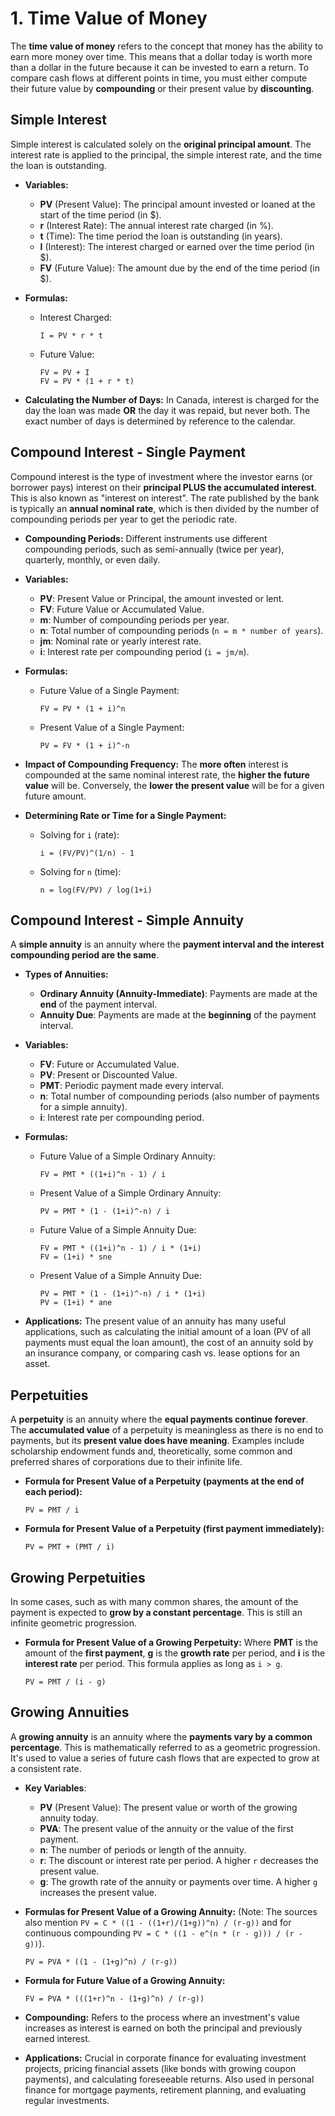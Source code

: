 # 1. Time Value of Money

The **time value of money** refers to the concept that money has the ability to earn more money over time. This means that a dollar today is worth more than a dollar in the future because it can be invested to earn a return. To compare cash flows at different points in time, you must either compute their future value by **compounding** or their present value by **discounting**.

## Simple Interest

Simple interest is calculated solely on the **original principal amount**. The interest rate is applied to the principal, the simple interest rate, and the time the loan is outstanding.

- **Variables:**
    - **PV** (Present Value): The principal amount invested or loaned at the start of the time period (in $).
    - **r** (Interest Rate): The annual interest rate charged (in %).
    - **t** (Time): The time period the loan is outstanding (in years).
    - **I** (Interest): The interest charged or earned over the time period (in $).
    - **FV** (Future Value): The amount due by the end of the time period (in $).

- **Formulas:**
    - Interest Charged:
        
        ```
        I = PV * r * t
        ```
        
    - Future Value:
        
        ```
        FV = PV + I
        FV = PV * (1 + r * t)
        ```
        
- **Calculating the Number of Days:** In Canada, interest is charged for the day the loan was made **OR** the day it was repaid, but never both. The exact number of days is determined by reference to the calendar.

## Compound Interest - Single Payment

Compound interest is the type of investment where the investor earns (or borrower pays) interest on their **principal PLUS the accumulated interest**. This is also known as "interest on interest". The rate published by the bank is typically an **annual nominal rate**, which is then divided by the number of compounding periods per year to get the periodic rate.

- **Compounding Periods:** Different instruments use different compounding periods, such as semi-annually (twice per year), quarterly, monthly, or even daily.

- **Variables:**
    - **PV**: Present Value or Principal, the amount invested or lent.
    - **FV**: Future Value or Accumulated Value.
    - **m**: Number of compounding periods per year.
    - **n**: Total number of compounding periods (`n = m * number of years`).
    - **jm**: Nominal rate or yearly interest rate.
    - **i**: Interest rate per compounding period (`i = jm/m`).

- **Formulas:**
    - Future Value of a Single Payment:
        
        ```
        FV = PV * (1 + i)^n
        ```
        
    - Present Value of a Single Payment:
        
        ```
        PV = FV * (1 + i)^-n
        ```
        
- **Impact of Compounding Frequency:** The **more often** interest is compounded at the same nominal interest rate, the **higher the future value** will be. Conversely, the **lower the present value** will be for a given future amount.

- **Determining Rate or Time for a Single Payment:**
    - Solving for `i` (rate):
        
        ```
        i = (FV/PV)^(1/n) - 1
        ```
        
    - Solving for `n` (time):
        
        ```
        n = log(FV/PV) / log(1+i)
        ```

## Compound Interest - Simple Annuity

A **simple annuity** is an annuity where the **payment interval and the interest compounding period are the same**.

- **Types of Annuities:**
    - **Ordinary Annuity (Annuity-Immediate)**: Payments are made at the **end** of the payment interval.
    - **Annuity Due**: Payments are made at the **beginning** of the payment interval.

- **Variables:**
    - **FV**: Future or Accumulated Value.
    - **PV**: Present or Discounted Value.
    - **PMT**: Periodic payment made every interval.
    - **n**: Total number of compounding periods (also number of payments for a simple annuity).
    - **i**: Interest rate per compounding period.

- **Formulas:**
    - Future Value of a Simple Ordinary Annuity:
        
        ```
        FV = PMT * ((1+i)^n - 1) / i
        ```
        
    - Present Value of a Simple Ordinary Annuity:
        
        ```
        PV = PMT * (1 - (1+i)^-n) / i
        ```
        
    - Future Value of a Simple Annuity Due:
        
        ```
        FV = PMT * ((1+i)^n - 1) / i * (1+i)
        FV = (1+i) * sne
        ```
        
    - Present Value of a Simple Annuity Due:
        
        ```
        PV = PMT * (1 - (1+i)^-n) / i * (1+i)
        PV = (1+i) * ane
        ```
        
- **Applications:** The present value of an annuity has many useful applications, such as calculating the initial amount of a loan (PV of all payments must equal the loan amount), the cost of an annuity sold by an insurance company, or comparing cash vs. lease options for an asset.

## Perpetuities

A **perpetuity** is an annuity where the **equal payments continue forever**. The **accumulated value** of a perpetuity is meaningless as there is no end to payments, but its **present value does have meaning**. Examples include scholarship endowment funds and, theoretically, some common and preferred shares of corporations due to their infinite life.

- **Formula for Present Value of a Perpetuity (payments at the end of each period):**
    
    ```
    PV = PMT / i
    ```
    
- **Formula for Present Value of a Perpetuity (first payment immediately):**
    
    ```
    PV = PMT + (PMT / i)
    ```

## Growing Perpetuities

In some cases, such as with many common shares, the amount of the payment is expected to **grow by a constant percentage**. This is still an infinite geometric progression.

- **Formula for Present Value of a Growing Perpetuity:**
Where **PMT** is the amount of the **first payment**, **g** is the **growth rate** per period, and **i** is the **interest rate** per period. This formula applies as long as `i > g`.
    
    ```
    PV = PMT / (i - g)
    ```

## Growing Annuities

A **growing annuity** is an annuity where the **payments vary by a common percentage**. This is mathematically referred to as a geometric progression. It's used to value a series of future cash flows that are expected to grow at a consistent rate.

- **Key Variables**:
    - **PV** (Present Value): The present value or worth of the growing annuity today.
    - **PVA**: The present value of the annuity or the value of the first payment.
    - **n**: The number of periods or length of the annuity.
    - **r**: The discount or interest rate per period. A higher `r` decreases the present value.
    - **g**: The growth rate of the annuity or payments over time. A higher `g` increases the present value.

- **Formulas for Present Value of a Growing Annuity:**
(Note: The sources also mention `PV = C * ((1 - ((1+r)/(1+g))^n) / (r-g))` and for continuous compounding `PV = C * ((1 - e^(n * (r - g))) / (r - g))`).
    
    ```
    PV = PVA * ((1 - (1+g)^n) / (r-g))
    ```
    
- **Formula for Future Value of a Growing Annuity:**
    
    ```
    FV = PVA * (((1+r)^n - (1+g)^n) / (r-g))
    ```
    
- **Compounding:** Refers to the process where an investment's value increases as interest is earned on both the principal and previously earned interest.

- **Applications:** Crucial in corporate finance for evaluating investment projects, pricing financial assets (like bonds with growing coupon payments), and calculating foreseeable returns. Also used in personal finance for mortgage payments, retirement planning, and evaluating regular investments.